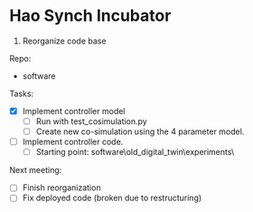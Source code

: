 ﻿# Hao Synch Incubator

1. Reorganize code base

Repo:
- software



Tasks:
- [x] Implement controller model
  - [ ] Run with test_cosimulation.py
  - [ ] Create new co-simulation using the 4 parameter model.
- [ ] Implement controller code.
  - [ ] Starting point: software\old_digital_twin\experiments\

Next meeting:
- [ ] Finish reorganization
- [ ] Fix deployed code (broken due to restructuring)
